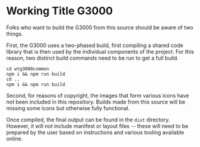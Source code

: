 # Working Title G3000

Folks who want to build the G3000 from this source should be aware of two things.

First, the G3000 uses a two-phased build, first compiling a shared code library that is then used by the individual components of the project.  For this reason, two distinct build commands need to be run to get a full build.

    cd wtg3000common
    npm i && npm run build
    cd ..
    npm i && npm run build

Second, for reasons of copyright, the images that form various icons have not been included in this repository.   Builds made from this source will be missing some icons but otherwise fully functional.

Once compiled, the final output can be found in the `dist` directory.  However, it will not include manifest or layout files -- these will need to be prepared by the user based on instructions and various tooling available online.